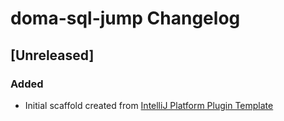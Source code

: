 <!-- Keep a Changelog guide -> https://keepachangelog.com -->

# doma-sql-jump Changelog

## [Unreleased]
### Added
- Initial scaffold created from [IntelliJ Platform Plugin Template](https://github.com/JetBrains/intellij-platform-plugin-template)
